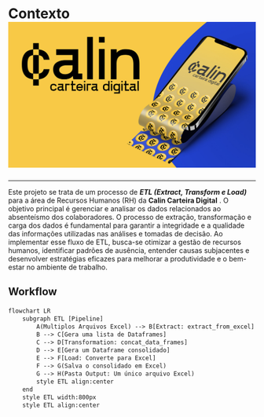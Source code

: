 # **Contexto**![1712749092793](image/index/1712749092793.png)

---

Este projeto se trata de um processo de ***ETL (Extract, Transform e Load)*** para a área de Recursos Humanos (RH) da  **Calin Carteira Digital** . O objetivo principal é gerenciar e analisar os dados relacionados ao absenteísmo dos colaboradores. O processo de extração, transformação e carga dos dados é fundamental para garantir a integridade e a qualidade das informações utilizadas nas análises e tomadas de decisão. Ao implementar esse fluxo de ETL, busca-se otimizar a gestão de recursos humanos, identificar padrões de ausência, entender causas subjacentes e desenvolver estratégias eficazes para melhorar a produtividade e o bem-estar no ambiente de trabalho.

## Workflow

```mermaid
flowchart LR
	subgraph ETL [Pipeline]
		A(Multiplos Arquivos Excel) --> B[Extract: extract_from_excel]
		B --> C[Gera uma lista de Dataframes]
		C --> D[Transformation: concat_data_frames]
		D --> E[Gera um Dataframe consolidado]
		E --> F[Load: Converte para Excel]
		F --> G(Salva o consolidado em Excel)
		G --> H(Pasta Output: Um único arquivo Excel)
        style ETL align:center
	end
    style ETL width:800px
    style ETL align:center
```
